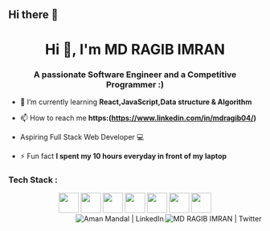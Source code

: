 ## Hi there 👋

<h1 align="center">Hi 👋, I'm MD RAGIB IMRAN</h1>
<h3 align="center">A passionate Software Engineer and a Competitive Programmer :)</h3>

- 🌱 I’m currently learning **React,JavaScript,Data structure & Algorithm**

- 📫 How to reach me **https:(https://www.linkedin.com/in/mdragib04/)**

-  Aspiring Full Stack Web Developer 💻

- ⚡ Fun fact **I spent my 10 hours everyday in front of my laptop**

### Tech Stack :

<div align="center">
<img src="https://cdn.jsdelivr.net/gh/devicons/devicon/icons/html5/html5-original.svg" width=40 height=40 />
<img src="https://cdn.jsdelivr.net/gh/devicons/devicon/icons/css3/css3-original.svg" width=40 height=40/>
<img src="https://cdn.jsdelivr.net/gh/devicons/devicon/icons/javascript/javascript-original.svg" width=40 height=40/>
<img src="https://cdn.jsdelivr.net/gh/devicons/devicon/icons/bootstrap/bootstrap-plain.svg" width=40 height=40/>
<img src="https://cdn.jsdelivr.net/gh/devicons/devicon/icons/tailwindcss/tailwindcss-plain.svg"  width=40 height=40/>
<img src="https://cdn.jsdelivr.net/gh/devicons/devicon/icons/react/react-original.svg" width=40 height=40/>
<!-- <img src="https://cdn.jsdelivr.net/gh/devicons/devicon/icons/cplusplus/cplusplus-original.svg" width=40 height=40/> -->
<img src="https://cdn.jsdelivr.net/gh/devicons/devicon/icons/java/java-original.svg" width=40 height=40/>
<!-- <img src="https://cdn.jsdelivr.net/gh/devicons/devicon/icons/kotlin/kotlin-original.svg" width=40 height=40 /> -->
<!-- <img src="https://cdn.jsdelivr.net/gh/devicons/devicon/icons/android/android-original.svg" width=40 height=40/> -->
<!-- <img src="https://cdn.jsdelivr.net/gh/devicons/devicon/icons/mysql/mysql-original.svg" width=40 height=40/> -->

</div>

<a href="[https://x.com/md_ragib53829]">
  <img align="right" alt="MD RAGIB IMRAN | Twitter "src="https://img.icons8.com/fluent/48/000000/twitter.png"/>
</a>
<a href="(https://www.linkedin.com/in/mdragib04/)">
  <img align="right" alt="Aman Mandal | LinkedIn "src="https://img.icons8.com/fluent/48/000000/linkedin.png"/>
</a>
